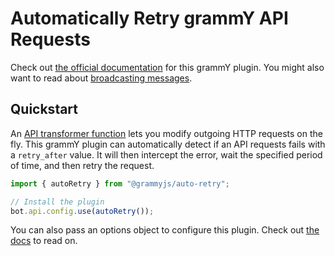 # Automatically Retry grammY API Requests

Check out [the official documentation](https://grammy.dev/plugins/auto-retry) for this grammY plugin.
You might also want to read about [broadcasting messages](https://grammy.dev/advanced/flood#how-to-broadcast-messages).

## Quickstart

An [API transformer function](https://grammy.dev/advanced/transformers) lets you modify outgoing HTTP requests on the fly.
This grammY plugin can automatically detect if an API requests fails with a `retry_after` value.
It will then intercept the error, wait the specified period of time, and then retry the request.

```ts
import { autoRetry } from "@grammyjs/auto-retry";

// Install the plugin
bot.api.config.use(autoRetry());
```

You can also pass an options object to configure this plugin.
Check out [the docs](https://grammy.dev/plugins/auto-retry) to read on.

